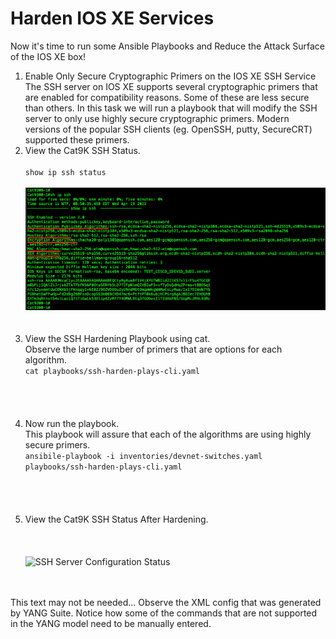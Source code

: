 # Harden IOS XE Services

Now it's time to run some Ansible Playbooks and Reduce the Attack Surface of the IOS XE box! <br>



<ol>

<li>Enable Only Secure Cryptographic Primers on the IOS XE SSH Service</li>
The SSH server on IOS XE supports several cryptographic primers that are enabled for compatibility reasons. Some of these are less secure than others. In this task we will run a playbook that will modify the SSH server to only use highly secure cryptographic primers. Modern versions of the popular SSH clients (eg. OpenSSH, putty, SecureCRT) supported these primers.

<li>View the Cat9K SSH Status. </li>
<br>
<code>show ip ssh status</code>
<br><br>
<img src="/images/03-01-show ip ssh-web.png" alt="SSH Server Configuration Status" width=600>
<br><br><br>


<li> View the SSH Hardening Playbook using cat. </li>
Observe the large number of primers that are options for each algorithm.
<br>
<code>cat playbooks/ssh-harden-plays-cli.yaml</code>
<br><br>
<img src="/images/" alt="" width=600>
<br><br><br>


<li>Now run the playbook.</li>
This playbook will assure that each of the algorithms are using highly secure primers. 
<br>
<code>ansibile-playbook -i inventories/devnet-switches.yaml playbooks/ssh-harden-plays-cli.yaml </code>
<br><br>
<img src="/images/" alt="" width=600>
<br><br><br>


<li>View the Cat9K SSH Status After Hardening. </li>
<br>
<code> </code>
<br><br>
<img src="/images/" alt="SSH Server Configuration Status" width=600>
<br><br><br>



</ol>

This text may not be needed...
Observe the XML config that was generated by YANG Suite. Notice how some of the commands that are not supported in the YANG model need to be manually entered. 